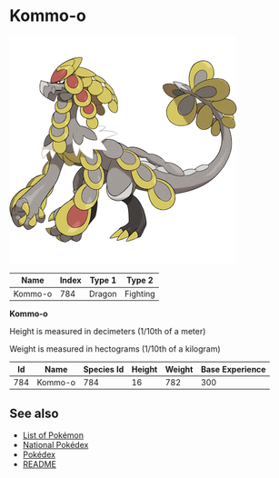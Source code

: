 # Kommo-o


![Kommo-o](images/784.png)

| **Name** | **Index** | **Type 1** | **Type 2** |
|----|----|----|----|
| Kommo-o | 784 | Dragon | Fighting  |

**Kommo-o** 


Height is measured in decimeters (1/10th of a meter)

Weight is measured in hectograms (1/10th of a kilogram)

| **Id** | **Name** | **Species Id** | **Height** | **Weight** | **Base Experience** |
|--------|----------|----------------|------------|------------|---------------------|
| 784 | Kommo-o | 784 | 16 | 782 | 300 |


## See also

- [List of Pokémon](../pokemon.md)
- [National Pokédex](../national_pokedex.md)
- [Pokédex](../pokedex.md)
- [README](../README.md)

